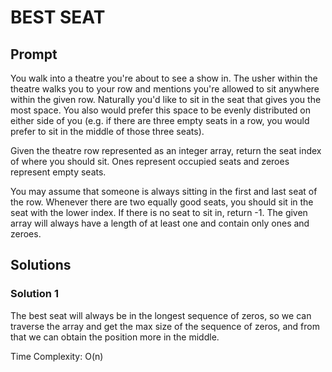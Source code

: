 # BEST SEAT

  ## Prompt

  You walk into a theatre you're about to see a show in. The usher within the
  theatre walks you to your row and mentions you're allowed to sit anywhere
  within the given row. Naturally you'd like to sit in the seat that gives you
  the most space. You also would prefer this space to be evenly distributed on
  either side of you (e.g. if there are three empty seats in a row, you would
  prefer to sit in the middle of those three seats).

  Given the theatre row represented as an integer array, return
  the seat index of where you should sit. Ones represent occupied seats and zeroes
  represent empty seats.

  You may assume that someone is always sitting in the
  first and last seat of the row. Whenever there are two equally good seats,
  you should sit in the seat with the lower index. If there is no seat to sit
  in, return -1. The given array will always have a length of at least one
  and contain only ones and zeroes.

  ## Solutions
  ### Solution 1
  The best seat will always be in the longest sequence of zeros, so we can traverse the array and get the max size of the sequence of zeros, and from that we can obtain the position more in the middle.

  Time Complexity: O(n)